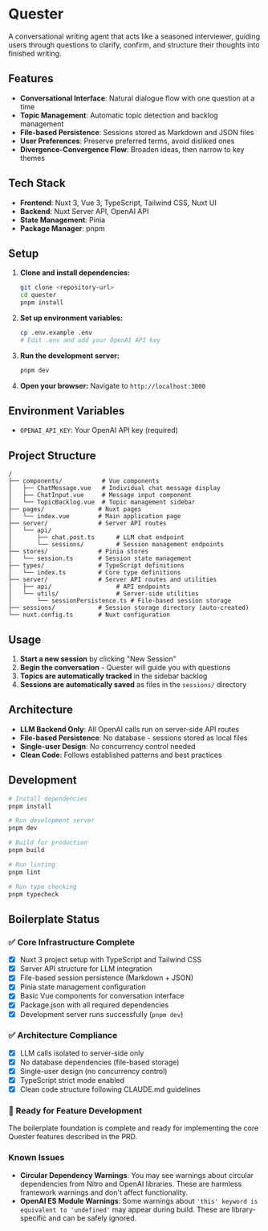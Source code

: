 # Quester

A conversational writing agent that acts like a seasoned interviewer, guiding users through questions to clarify, confirm, and structure their thoughts into finished writing.

## Features

- **Conversational Interface**: Natural dialogue flow with one question at a time
- **Topic Management**: Automatic topic detection and backlog management
- **File-based Persistence**: Sessions stored as Markdown and JSON files
- **User Preferences**: Preserve preferred terms, avoid disliked ones
- **Divergence-Convergence Flow**: Broaden ideas, then narrow to key themes

## Tech Stack

- **Frontend**: Nuxt 3, Vue 3, TypeScript, Tailwind CSS, Nuxt UI
- **Backend**: Nuxt Server API, OpenAI API
- **State Management**: Pinia
- **Package Manager**: pnpm

## Setup

1. **Clone and install dependencies:**
   ```bash
   git clone <repository-url>
   cd quester
   pnpm install
   ```

2. **Set up environment variables:**
   ```bash
   cp .env.example .env
   # Edit .env and add your OpenAI API key
   ```

3. **Run the development server:**
   ```bash
   pnpm dev
   ```

4. **Open your browser:**
   Navigate to `http://localhost:3000`

## Environment Variables

- `OPENAI_API_KEY`: Your OpenAI API key (required)

## Project Structure

```
/
├── components/           # Vue components
│   ├── ChatMessage.vue   # Individual chat message display
│   ├── ChatInput.vue     # Message input component
│   └── TopicBacklog.vue  # Topic management sidebar
├── pages/               # Nuxt pages
│   └── index.vue        # Main application page
├── server/              # Server API routes
│   └── api/
│       ├── chat.post.ts      # LLM chat endpoint
│       └── sessions/         # Session management endpoints
├── stores/              # Pinia stores
│   └── session.ts       # Session state management
├── types/               # TypeScript definitions
│   └── index.ts         # Core type definitions
├── server/              # Server API routes and utilities
│   ├── api/                  # API endpoints
│   └── utils/                # Server-side utilities
│       └── sessionPersistence.ts # File-based session storage
├── sessions/            # Session storage directory (auto-created)
└── nuxt.config.ts       # Nuxt configuration
```

## Usage

1. **Start a new session** by clicking "New Session"
2. **Begin the conversation** - Quester will guide you with questions
3. **Topics are automatically tracked** in the sidebar backlog
4. **Sessions are automatically saved** as files in the `sessions/` directory

## Architecture

- **LLM Backend Only**: All OpenAI calls run on server-side API routes
- **File-based Persistence**: No database - sessions stored as local files
- **Single-user Design**: No concurrency control needed
- **Clean Code**: Follows established patterns and best practices

## Development

```bash
# Install dependencies
pnpm install

# Run development server
pnpm dev

# Build for production
pnpm build

# Run linting
pnpm lint

# Run type checking
pnpm typecheck
```

## Boilerplate Status

### ✅ Core Infrastructure Complete
- [x] Nuxt 3 project setup with TypeScript and Tailwind CSS
- [x] Server API structure for LLM integration
- [x] File-based session persistence (Markdown + JSON)
- [x] Pinia state management configuration
- [x] Basic Vue components for conversation interface
- [x] Package.json with all required dependencies
- [x] Development server runs successfully (`pnpm dev`)

### ✅ Architecture Compliance
- [x] LLM calls isolated to server-side only
- [x] No database dependencies (file-based storage)
- [x] Single-user design (no concurrency control)
- [x] TypeScript strict mode enabled
- [x] Clean code structure following CLAUDE.md guidelines

### 🚀 Ready for Feature Development
The boilerplate foundation is complete and ready for implementing the core Quester features described in the PRD.

### Known Issues

- **Circular Dependency Warnings**: You may see warnings about circular dependencies from Nitro and OpenAI libraries. These are harmless framework warnings and don't affect functionality.
- **OpenAI ES Module Warnings**: Some warnings about `'this' keyword is equivalent to 'undefined'` may appear during build. These are library-specific and can be safely ignored.